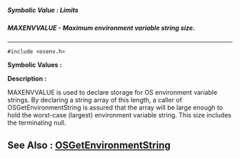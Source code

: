 ##### Symbolic Value : Limits
##### MAXENVVALUE - Maximum environment variable string size.
---
```
#include <osenv.h>
```

**Symbolic Values :**



**Description :**

MAXENVVALUE is used to declare storage for OS environment variable strings.  By declaring a string array of this length,  a caller of OSGetEnvironmentString is assured that the array will be large enough to hold the worst-case (largest) environment variable string.  This size includes the terminating null.


**See Also :**
[OSGetEnvironmentString](/domino-c-api-docs/reference/Func/OSGetEnvironmentString)
---
